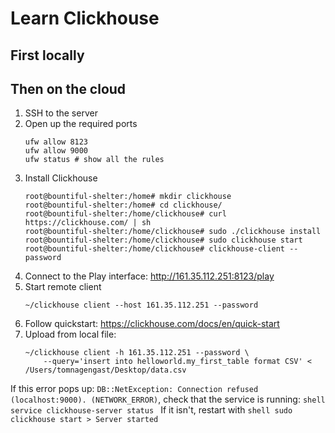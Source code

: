 # Learn Clickhouse

## First locally


## Then on the cloud
1. SSH to the server
2. Open up the required ports
    ```shell
    ufw allow 8123
    ufw allow 9000
    ufw status # show all the rules
    ```
3. Install Clickhouse
    ```shell
    root@bountiful-shelter:/home# mkdir clickhouse
    root@bountiful-shelter:/home# cd clickhouse/
    root@bountiful-shelter:/home/clickhouse# curl https://clickhouse.com/ | sh
    root@bountiful-shelter:/home/clickhouse# sudo ./clickhouse install
    root@bountiful-shelter:/home/clickhouse# sudo clickhouse start
    root@bountiful-shelter:/home/clickhouse# clickhouse-client --password
    ```
4. Connect to the Play interface: http://161.35.112.251:8123/play
5. Start remote client
    ```shell
    ~/clickhouse client --host 161.35.112.251 --password
    ```
6. Follow quickstart: https://clickhouse.com/docs/en/quick-start
7. Upload from local file:
    ```shell
    ~/clickhouse client -h 161.35.112.251 --password \
        --query='insert into helloworld.my_first_table format CSV' < /Users/tomnagengast/Desktop/data.csv
    ```


If this error pops up: `DB::NetException: Connection refused (localhost:9000). (NETWORK_ERROR)`,
check that the service is running:
    ```shell
    service clickhouse-server status
    ```
If it isn't, restart with
    ```shell
    sudo clickhouse start
    > Server started
    ```
